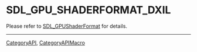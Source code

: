 # SDL_GPU_SHADERFORMAT_DXIL

Please refer to [SDL_GPUShaderFormat](SDL_GPUShaderFormat) for details.

----
[CategoryAPI](CategoryAPI), [CategoryAPIMacro](CategoryAPIMacro)

